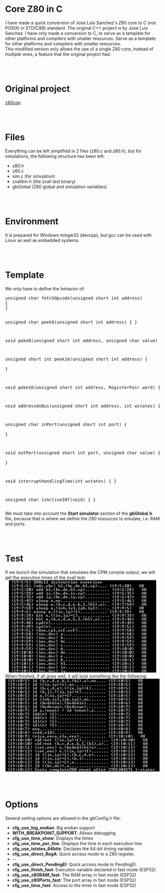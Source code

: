 # Core Z80 in C
I have made a quick conversion of Jose Luis Sanchez's Z80 core to C (not POSIX) in STD(C89) standard.
The original C++ project is by Jose Luis Sanchez. I have only made a conversion to C, to serve as a template for other platforms and compilers with smaller resources.
 Serve as a template for other platforms and compilers with smaller resources.<br>
This modified version only allows the use of a single Z80 core, instead of multiple ones, a feature that the original project had.

<br><br>
<h1>Original project</h1>
<a href='https://github.com/jsanchezv/z80cpp'>z80cpp</a></li>


<br><br>
<h1>Files</h1>
Everything can be left simplified in 2 files (z80.c and z80.h), but for simulations, the following structure has been left:
<ul>
 <li>z80.h</li>
 <li>z80.c</li>
 <li>sim.c (for simulation)</li>
 <li>zxallbin.h (the zxall test binary)</li>
 <li>gbGlobal (Z80 global and simulation variables)</li>
</ul>


<br><br>
<h1>Environment</h1>
It is prepared for Windows mingw32 (devcpp), but gcc can be used with Linux as well as embedded systems.

<br><br>
<h1>Template</h1>
We only have to define the behavior of:
<pre>
unsigned char fetchOpcode(unsigned short int address)
{
}

unsigned char peek8(unsigned short int address)
{
}

void poke8(unsigned short int address, unsigned char value)
{
}

unsigned short int peek16(unsigned short int address)
{   
}

void poke16(unsigned short int address, RegisterPair word)
{
}

void addressOnBus(unsigned short int address, int wstates)
{
}

unsigned char inPort(unsigned short int port)
{    
}

void outPort(unsigned short int port, unsigned char value)
{    
}

void interruptHandlingTime(int wstates)
{
}

unsigned char isActiveINT(void)
{
}
</pre>
We must take into account the <b>Start simulator</b> section of the <b>gbGlobal.h</b> file, because that is where we define the Z80 resources to emulate, i.e. RAM and ports.


<br><br>
<h1>Test</h1>
If we launch the simulation that simulates the CPM console output, we will get the execution times of the zxall test:
<center><img src='https://raw.githubusercontent.com/rpsubc8/z80coreJLSc/main/preview/previewzxall1.gif'></center>
When finished, if all goes well, it will look something like the following:
<center><img src='https://raw.githubusercontent.com/rpsubc8/z80coreJLSc/main/preview/previewzxall2.gif'></center>

<br><br>
<h1>Options</h1>
Several setting options are allowed in the gbConfig.h file:
<ul>
 <li><b>cfg_use_big_endian</b>: Big endian support</li>
 <li><b>WITH_BREAKPOINT_SUPPORT</b>: Allows debugging</li> 
 <li><b>cfg_use_time_show</b>: Displays the times</li>
 <li><b>cfg_use_time_per_line</b>: Displays the time in each execution line.</li>
 <li><b>cfg_use_tstates_64bits</b>: Declares the 64-bit timing variable.</li>
 <li><b>cfg_use_direct_RegA</b>: Quick access mode to a Z80 register.</li>
 <li>--</li>
 <li><b>cfg_use_direct_PendingEI</b>: Quick access mode to PendingEI.</li>
 <li><b>cfg_use_finish_fast</b>: Execution variable declared in fast mode (ESP32).</li>
 <li><b>cfg_use_z80RAM_fast</b>: The RAM array in fast mode (ESP32)</li>
 <li><b>cfg_use_z80Ports_fast</b>: The port array in fast mode (ESP32)</li>
 <li><b>cfg_use_time_fast</b>: Access to the timer in fast mode (ESP32)</li>
</ul>




